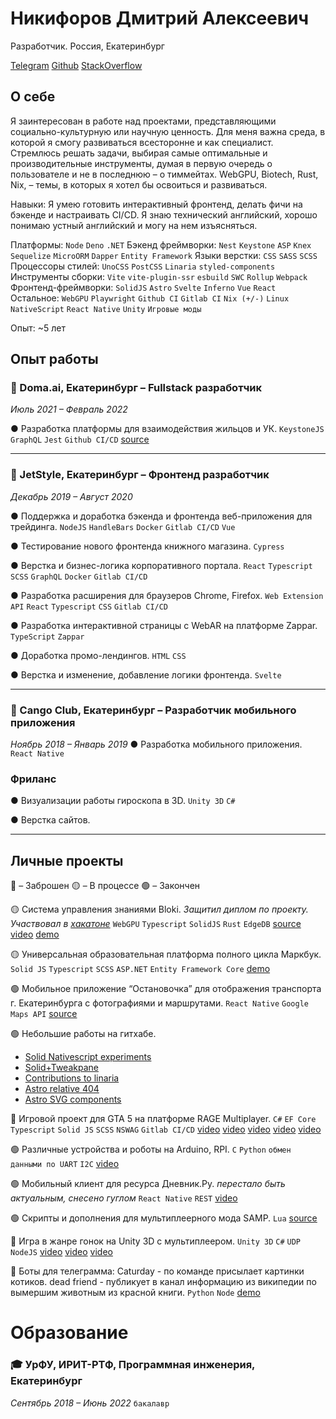 # Никифоров Дмитрий Алексеевич
Разработчик. Россия, Екатеринбург

[Telegram](https://t.me/MrFoxPro) [Github](https://github.com/MrFoxPro) [StackOverflow](https://stackoverflow.com/users/8086153/foxpro)

## О себе
Я заинтересован в работе над проектами, представляющими социально-культурную или научную ценность.
Для меня важна среда, в которой я смогу развиваться всесторонне и как специалист.
Стремлюсь решать задачи, выбирая самые оптимальные и производительные инструменты, думая в первую очередь о пользователе и не в последнюю – о тиммейтах.
WebGPU, Biotech, Rust, Nix, – темы, в которых я хотел бы освоиться и развиваться.

Навыки: Я умею готовить интерактивный фронтенд, делать фичи на бэкенде и настраивать CI/CD. Я знаю технический английский, хорошо понимаю устный английский и могу на нем изъясняться.

Платформы:
`Node` `Deno` `.NET`
Бэкенд фреймворки:
`Nest` `Keystone` `ASP` `Knex` `Sequelize` `MicroORM` `Dapper` `Entity Framework`
Языки верстки:
`CSS` `SASS` `SCSS`
Процессоры стилей:
`UnoCSS` `PostCSS` `Linaria` `styled-components`
Инструменты сборки:
`Vite` `vite-plugin-ssr` `esbuild` `SWC` `Rollup` `Webpack`
Фронтенд-фреймворки:
`SolidJS` `Astro` `Svelte` `Inferno` `Vue` `React`
Остальное:
`WebGPU` `Playwright`
`Github CI` `Gitlab CI` `Nix (+/-)` `Linux`
`NativeScript` `React Native`
`Unity`
`Игровые моды`

Опыт: ~5 лет

## Опыт работы
### 🏁 Doma.ai, Екатеринбург – Fullstack разработчик
*Июль 2021 – Февраль 2022*

● Разработка платформы для взаимодействия жильцов и УК.
`KeystoneJS` `GraphQL` `Jest` `Github CI/CD`
[source](https://github.com/open-condo-software/condo)

----------

### 🏁 JetStyle, Екатеринбург – Фронтенд разработчик
*Декабрь 2019 – Август 2020*

● Поддержка и доработка бэкенда и фронтенда веб-приложения для трейдинга.
`NodeJS` `HandleBars` `Docker` `Gitlab CI/CD` `Vue`

● Тестирование нового фронтенда книжного магазина.
`Cypress`

● Верстка и бизнес-логика корпоративного портала.
`React` `Typescript` `SCSS` `GraphQL` `Docker` `Gitlab CI/CD`

● Разработка расширения для браузеров Chrome, Firefox.
`Web Extension API` `React` `Typescript` `CSS` `Gitlab CI/CD`

● Разработка интерактивной страницы с WebAR на платформе Zappar.
`TypeScript` `Zappar`

● Доработка промо-лендингов.
`HTML` `CSS`

● Верстка и изменение, добавление логики фронтенда.
`Svelte`

----------

### 🏁 Cango Club, Екатеринбург – Разработчик мобильного приложения
*Ноябрь 2018 – Январь 2019*
● Разработка мобильного приложения.
`React Native`

### Фриланс
● Визуализации работы гироскопа в 3D.
`Unity 3D` `C#`

● Верстка сайтов.

----------

## Личные проекты
🔴 – Заброшен
🟡 – В процессе
🟢 – Закончен

🟡 Система управления знаниями Bloki. 
*Защитил диплом по проекту. Участвовал в [хакатоне](https://youtu.be/j6TPQQcRjiw?t=524)*
`WebGPU` `Typescript` `SolidJS` `Rust` `EdgeDB`
[source](https://github.com/MrFoxPro/bloki) [video](https://youtu.be/PsEwt068DGk) [demo](https://old.bloki.app)

🟡 Универсальная образовательная платформа полного цикла Маркбук.
`Solid JS` `Typescript` `SCSS` `ASP.NET` `Entity Framework Core`
[demo](https://маркбук.рф)

🟢 Мобильное приложение “Остановочка” для отображения транспорта г. Екатеринбурга с фотографиями и маршрутами.
`React Native` `Google Maps API`
[source](https://play.google.com/store/apps/details?id=com.foxpro.mystop)

🟢 Небольшие работы на гитхабе.
- [Solid Nativescript experiments](https://github.com/MrFoxPro/solid-nativescript-experiments)
- [Solid+Tweakpane](https://github.com/MrFoxPro/solid-tweakpane)
- [Contributions to linaria](https://github.com/MrFoxPro/linaria)
- [Astro relative 404](https://github.com/MrFoxPro/astro-relative-404)
- [Astro SVG components](https://github.com/MrFoxPro/astro-svg-components)

🔴 Игровой проект для GTA 5 на платформе RAGE Multiplayer.
`C#` `EF Core` `Typescript` `Solid JS` `SCSS` `NSWAG` `Gitlab CI/CD`
[video](https://youtu.be/yO5Eh1O7hu4) [video](https://youtu.be/FVEyBlaWUH0) [video](https://youtu.be/8dklgOaIZKc) [video](https://youtu.be/577mfkMPw2I) [video](https://youtu.be/6bI9qxQSChg)

🟢 Различные устройства и роботы на Arduino, RPI.
`C` `Python` `обмен данными по UART` `I2C`
[video](https://youtu.be/vFrA2IepCgY)

🟢 Мобильный клиент для ресурса Дневник.Ру.
*перестало быть актуальным, снесено гуглом*
`React Native` `REST`
[video](https://vk.com/markbook_mobile)

🟢 Скрипты и дополнения для мультиплеерного мода SAMP.
`Lua`
[source](https://www.blast.hk/threads/22886/post-682482)

🔴 Игра в жанре гонок на Unity 3D с мультиплеером.
`Unity 3D` `C#` `UDP` `NodeJS`
[video](https://youtube.com/watch?v=gciYUXdWXtk) [video](https://youtu.be/PqFsgA2MB9I) [video](https://youtu.be/wVNpyazp-As)

🔴 Боты для телеграмма: 
Caturday - по команде присылает картинки котиков. 
dead friend - публикует в канал информацию из википедии по вымершим животным из красной книги.
`Python` `Node`
[demo](https://t.me/+RviyfJcAMagzy37V)

# Образование
### 🎓 УрФУ, ИРИТ-РТФ, Программная инженерия, Екатеринбург
*Сентябрь 2018 – Июнь 2022*
`бакалавр`
